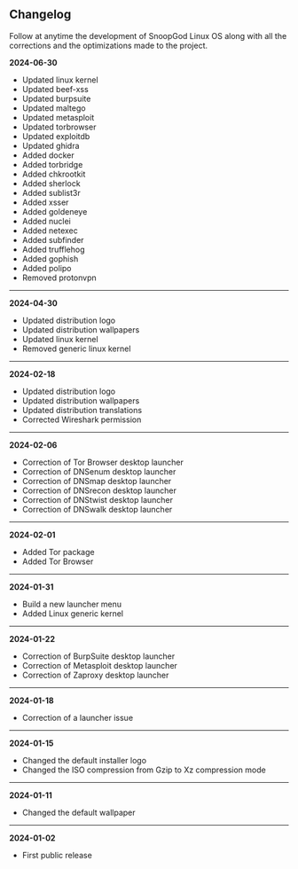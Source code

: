 ## Changelog

Follow at anytime the development of SnoopGod Linux OS along with all the corrections and the optimizations made to the project.

**2024-06-30**

- Updated linux kernel
- Updated beef-xss
- Updated burpsuite
- Updated maltego
- Updated metasploit
- Updated torbrowser
- Updated exploitdb
- Updated ghidra
- Added docker
- Added torbridge
- Added chkrootkit
- Added sherlock
- Added sublist3r
- Added xsser
- Added goldeneye
- Added nuclei
- Added netexec
- Added subfinder
- Added trufflehog
- Added gophish
- Added polipo
- Removed protonvpn

* * *

**2024-04-30**

- Updated distribution logo
- Updated distribution wallpapers
- Updated linux kernel
- Removed generic linux kernel

* * *

**2024-02-18**

- Updated distribution logo
- Updated distribution wallpapers
- Updated distribution translations
- Corrected Wireshark permission

* * *

**2024-02-06**

- Correction of Tor Browser desktop launcher
- Correction of DNSenum desktop launcher
- Correction of DNSmap desktop launcher
- Correction of DNSrecon desktop launcher
- Correction of DNStwist desktop launcher
- Correction of DNSwalk desktop launcher

* * *

**2024-02-01**

- Added Tor package
- Added Tor Browser

* * *

**2024-01-31**

- Build a new launcher menu
- Added Linux generic kernel

* * *

**2024-01-22**

- Correction of BurpSuite desktop launcher
- Correction of Metasploit desktop launcher
- Correction of Zaproxy desktop launcher

* * *

**2024-01-18**

- Correction of a launcher issue

* * *

**2024-01-15**

- Changed the default installer logo
- Changed the ISO compression from Gzip to Xz compression mode

* * *

**2024-01-11**

- Changed the default wallpaper

* * *

**2024-01-02**

- First public release
